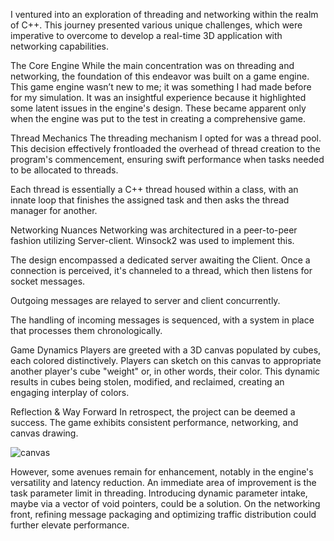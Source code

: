 I ventured into an exploration of threading and networking within the realm of C++. This journey presented various unique challenges, which were imperative to overcome to develop a real-time 3D application with networking capabilities.

The Core Engine
While the main concentration was on threading and networking, the foundation of this endeavor was built on a game engine. This game engine wasn’t new to me; it was something I had made before for my simulation. It was an insightful experience because it highlighted some latent issues in the engine's design. These became apparent only when the engine was put to the test in creating a comprehensive game.

Thread Mechanics
The threading mechanism I opted for was a thread pool. This decision effectively frontloaded the overhead of thread creation to the program's commencement, ensuring swift performance when tasks needed to be allocated to threads.

Each thread is essentially a C++ thread housed within a class, with an innate loop that finishes the assigned task and then asks the thread manager for another. 

Networking Nuances
Networking was architectured in a peer-to-peer fashion utilizing Server-client. Winsock2 was used to implement this.

The design encompassed a dedicated server awaiting the Client. Once a connection is perceived, it's channeled to a thread, which then listens for socket messages.

Outgoing messages are relayed to server and client concurrently.

The handling of incoming messages is sequenced, with a system in place that processes them chronologically.

Game Dynamics
Players are greeted with a 3D canvas populated by cubes, each colored distinctively. Players can sketch on this canvas to appropriate another player's cube "weight" or, in other words, their color. This dynamic results in cubes being stolen, modified, and reclaimed, creating an engaging interplay of colors.


Reflection & Way Forward
In retrospect, the project can be deemed a success. The game exhibits consistent performance, networking, and canvas drawing.

![canvas](https://github.com/j4m4lk/CanvasGame/assets/77670357/d02dc1a4-c46e-4334-8098-102bf3e83bea)


However, some avenues remain for enhancement, notably in the engine's versatility and latency reduction. An immediate area of improvement is the task parameter limit in threading. Introducing dynamic parameter intake, maybe via a vector of void pointers, could be a solution. On the networking front, refining message packaging and optimizing traffic distribution could further elevate performance.
